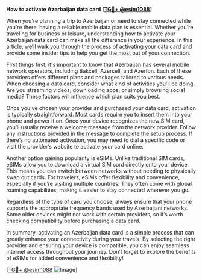 **How to activate Azerbaijan data card [[TG💪+ @esim1088](https://t.me/s/esim1088)]**

When you're planning a trip to Azerbaijan or need to stay connected while you're there, having a reliable mobile data plan is essential. Whether you're traveling for business or leisure, understanding how to activate your Azerbaijan data card can make all the difference in your experience. In this article, we’ll walk you through the process of activating your data card and provide some insider tips to help you get the most out of your connection.

First things first, it's important to know that Azerbaijan has several mobile network operators, including Bakcell, Azercell, and Azerfon. Each of these providers offers different plans and packages tailored to various needs. When choosing a data card, consider what kind of activities you'll be doing. Are you streaming videos, downloading apps, or simply browsing social media? These factors will influence which plan suits you best.

Once you’ve chosen your provider and purchased your data card, activation is typically straightforward. Most cards require you to insert them into your phone and power it on. Once your device recognizes the new SIM card, you’ll usually receive a welcome message from the network provider. Follow any instructions provided in the message to complete the setup process. If there’s no automated activation, you may need to dial a specific code or visit the provider’s website to activate your card online.

Another option gaining popularity is eSIMs. Unlike traditional SIM cards, eSIMs allow you to download a virtual SIM card directly onto your device. This means you can switch between networks without needing to physically swap out cards. For travelers, eSIMs offer flexibility and convenience, especially if you’re visiting multiple countries. They often come with global roaming capabilities, making it easier to stay connected wherever you go.

Regardless of the type of card you choose, always ensure that your phone supports the appropriate frequency bands used by Azerbaijani networks. Some older devices might not work with certain providers, so it’s worth checking compatibility before purchasing a data card.

In summary, activating an Azerbaijan data card is a simple process that can greatly enhance your connectivity during your travels. By selecting the right provider and ensuring your device is compatible, you can enjoy seamless internet access throughout your journey. Don’t forget to explore the benefits of eSIMs for added convenience and flexibility! 

[[TG💪+ @esim1088](https://t.me/s/esim1088) ![Image](https://i.postimg.cc/Y0z9fWf4/image.png)]